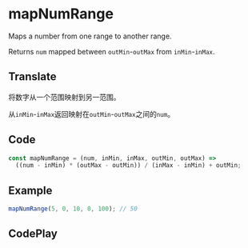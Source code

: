 # mapNumRange

Maps a number from one range to another range.

Returns `num` mapped between `outMin`-`outMax` from `inMin`-`inMax`.

## Translate

将数字从一个范围映射到另一范围。

从`inMin`-`inMax`返回映射在`outMin`-`outMax`之间的`num`。

## Code

```js
const mapNumRange = (num, inMin, inMax, outMin, outMax) =>
  ((num - inMin) * (outMax - outMin)) / (inMax - inMin) + outMin;
```

## Example

```js
mapNumRange(5, 0, 10, 0, 100); // 50
```

## CodePlay

<template>
  <code-play codeplay-id="" />
</template>
